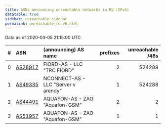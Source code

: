```yaml
---
title: ASNs announcing unreachable networks in RU (IPv6)
datatable: true
sidebar: unreachable_sidebar
permalink: unreachable_ru-v6.html
---
```


Data as of 2020-03-05 21:15:00 UTC


<div class="datatable-begin"></div>

|   # | ASN                                    | (announcing) AS name                |   prefixes |   unreachable /48s |
|----:|:---------------------------------------|:------------------------------------|-----------:|-------------------:|
|   0 | [AS28917](unreachable_AS28917-v6.html) | FIORD-AS - LLC "TRC FIORD"          |          2 |             524289 |
|   1 | [AS49335](unreachable_AS49335-v6.html) | NCONNECT-AS - LLC "Server v arendy" |          1 |             524288 |
|   2 | [AS44491](unreachable_AS44491-v6.html) | AQUAFON-AS - ZAO "Aquafon-GSM"      |          2 |                  2 |
|   3 | [AS51957](unreachable_AS51957-v6.html) | AQUAFON-AS - ZAO "Aquafon-GSM"      |          1 |                  1 |

<div class="datatable-end"></div>